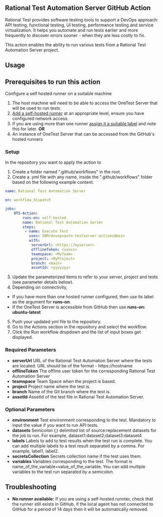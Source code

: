 ## Rational Test Automation Server GitHub Action
Rational Test provides software testing tools to support a DevOps approach: API testing, functional testing, UI testing, performance testing and service virtualization. It helps you automate and run tests earlier and more frequently to discover errors sooner - when they are less costly to fix.

This action enables the ability to run various tests from a Rational Test Automation Server project.

## Usage

## Prerequisites to run this action

Configure a self hosted runner on a suitable machine
1. The host machine will need to be able to access the OneTest Server that will be used to run tests.
2. [Add a self-hosted runner](https://docs.github.com/en/actions/hosting-your-own-runners/adding-self-hosted-runners) at an appropriate level, ensure you have configured network access.
3. If you are using more than one runner [assign it a suitable label](https://docs.github.com/en/actions/hosting-your-own-runners/using-labels-with-self-hosted-runners) and note this for later.
**OR**
1. An instance of OneTest Server that can be accessed from the GitHub's hosted runners

### Setup
In the repository you want to apply the action to
1. Create a folder named ".github/workflows" in the root.
2. Create a .yml file with any name, inside the ".github/workflows" folder based on the following example content:

```yaml
name: Rational Test Automation Server

on: workflow_dispatch

jobs:
    OTS-Action:
        runs-on: self-hosted
        name: Rational Test Automation Server
        steps:
         - name: Execute Test
           uses: IBM/devopsauto-testserver-actions@main
           with:
            serverUrl: <https://myserver>
            offlineToken: <xxxxx>
            teamspace: <MyTeam>
            project: <MyProject>
            branch: <main>
            assetId: <yyyyyyy>
```

3. Update the parameterized items to refer to your server, project and tests (see parameter details below).
4. Depending on connectivity, 
  - If you have more than one hosted runner configured, then use its label as the argument for **runs-on**.
  - If the OneTest Server is accessible from GitHub then use **runs-on: ubuntu-latest** 
5. Push your updated yml file to the repository.
6. Go to the Actions section in the repository and select the workflow.
7. Click the Run workflow dropdown and the list of input boxes get displayed.

### Required Parameters

- **serverUrl** URL of the Rational Test Automation Server where the tests are located. URL should be of the format - https://hostname
- **offlineToken** The offline user token for the corresponding Rational Test Automation Server
- **teamspace** Team Space when the project is based.
- **project** Project name where the test is.
- **branch** Name of the Git branch where the test is.
- **assetId** AssetId of the test file in Rational Test Automation Server.

### Optional Parameters

- **environment** Test environment corresponding to the test. Mandatory to input the value if you want to run API tests.
- **datasets** Semicolon (;) delimited list of source:replacement datasets for the job to run. For example, dataset1:dataset2;dataset3:dataset4
- **labels** Labels to add to test results when the test run is complete. You can add multiple labels to a test result separated by a comma. For example, label1, label2.
- **secretsCollection** Secrets collection name if the test uses them.
- **variables** Variables corresponding to the test. The format is name_of_the_variable=value_of_the_variable. You can add multiple variables to the test run separated by a semicolon.

## Troubleshooting
- **No runner available:** If you are using a self-hosted runnter, check that the runner still exists in GitHub, if the local agent has not connected to GitHub for a period of 14 days then it will be automatically removed.